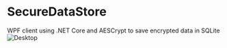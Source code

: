 # SecureDataStore
WPF client using .NET Core and AESCrypt to save encrypted data in SQLite
![Desktop](https://devdor.github.io/res/SecureDataStore_01.png)